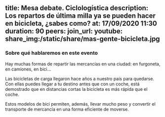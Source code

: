 title: Mesa debate. Ciclologística
description: Los repartos de última milla ya se pueden hacer en bicicleta, ¿sabes como?
at: 17/09/2020 11:30
duration: 90
peers: 
join_url:
youtube: 
share_img:/static/share/mas-gente-bicicleta.jpg
----
### Sobre qué hablaremos en este evento

Hay muchas formas de repartir las mercancías en una ciudad: en furgoneta, en camiones, en bici…

Las bicicletas de carga llegaron hace años a nuestro país para quedarse. Con ellas puedes llegar a tu destino antes que con un coche, está demostrado que en distancias cortas la bicicleta es más rápida que el coche. 

Estos modelos de bici permiten, además, llevar mucho peso y convertir el transporte de mercancía en una forma eficiente de moverse.
